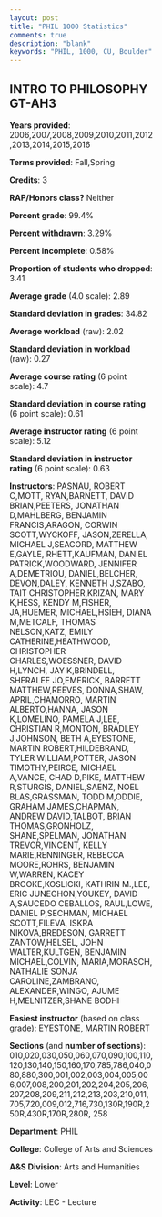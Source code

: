 ```yaml
---
layout: post
title: "PHIL 1000 Statistics"
comments: true
description: "blank"
keywords: "PHIL, 1000, CU, Boulder"
--- 
```

<head>
<script src="https://ajax.googleapis.com/ajax/libs/jquery/2.1.3/jquery.min.js"></script>
<script src="https://dl.dropboxusercontent.com/s/pc42nxpaw1ea4o9/highcharts.js?dl=0"></script>
<!-- <script src="../assets/js/highcharts.js"></script> -->
<style type="text/css">@font-face {
	font-family: "Bebas Neue";
	src: url(https://www.filehosting.org/file/details/544349/BebasNeue%20Regular.otf) format("opentype");
	}
	h1.Bebas { 
		font-family: "Bebas Neue", Verdana, Tahoma;
	}
</style>
</head>
<body>
	<div id="container" style="float: right; width: 45%; height: 88%; margin-left: 2.5%; margin-right: 2.5%;"></div>
	<script language="JavaScript">
		$(document).ready(function() {
		var chart = {type: 'column'};
		var title = {text: 'Grade Distribution'};
		var xAxis = {categories: ['A','B','C','D','F'],crosshair: true};
		var yAxis = {min: 0,title: {text: 'Percentage'}};
		var tooltip = {headerFormat: '<center><b><span style="font-size:20px">{point.key}</span></b></center>',
		               pointFormat: '<td style="padding:0"><b>{point.y:.1f}%</b></td>',
		               footerFormat: '</table>',shared: true,useHTML: true};
		var plotOptions = {column: {pointPadding: 0.0,borderWidth: 0}};  
		var credits = {enabled: false};var series= [{name: 'Percent',data: [32.21,39.45,18.75,5.79,3.8,]}];
		var json = {};
		json.chart = chart;
		json.title = title;
		json.tooltip = tooltip;
		json.xAxis = xAxis;
		json.yAxis = yAxis;  
		json.series = series;
		json.plotOptions = plotOptions;  
		json.credits = credits;
		$('#container').highcharts(json);
	});
	</script>
</body>
			   
## INTRO TO PHILOSOPHY GT-AH3

**Years provided**: 2006,2007,2008,2009,2010,2011,2012,2013,2014,2015,2016

**Terms provided**: Fall,Spring

**Credits**: 3

**RAP/Honors class?** Neither

**Percent grade**: 99.4%

**Percent withdrawn**: 3.29%

**Percent incomplete**: 0.58%

**Proportion of students who dropped**: 3.41

**Average grade** (4.0 scale): 2.89

**Standard deviation in grades**: 34.82

**Average workload** (raw): 2.02

**Standard deviation in workload** (raw): 0.27

**Average course rating** (6 point scale): 4.7

**Standard deviation in course rating** (6 point scale): 0.61

**Average instructor rating** (6 point scale): 5.12

**Standard deviation in instructor rating** (6 point scale): 0.63

**Instructors**: PASNAU, ROBERT C,MOTT, RYAN,BARNETT, DAVID BRIAN,PEETERS, JONATHAN D,MAHLBERG, BENJAMIN FRANCIS,ARAGON, CORWIN SCOTT,WYCKOFF, JASON,ZERELLA, MICHAEL J,SEACORD, MATTHEW E,GAYLE, RHETT,KAUFMAN, DANIEL PATRICK,WOODWARD, JENNIFER A,DEMETRIOU, DANIEL,BELCHER, DEVON,DALEY, KENNETH J,SZABO, TAIT CHRISTOPHER,KRIZAN, MARY K,HESS, KENDY M,FISHER, JA,HUEMER, MICHAEL,HSIEH, DIANA M,METCALF, THOMAS NELSON,KATZ, EMILY CATHERINE,HEATHWOOD, CHRISTOPHER CHARLES,WOESSNER, DAVID H,LYNCH, JAY K,BRINDELL, SHERALEE JO,EMERICK, BARRETT MATTHEW,REEVES, DONNA,SHAW, APRIL,CHAMORRO, MARTIN ALBERTO,HANNA, JASON K,LOMELINO, PAMELA J,LEE, CHRISTIAN R,MONTON, BRADLEY J,JOHNSON, BETH A,EYESTONE, MARTIN ROBERT,HILDEBRAND, TYLER WILLIAM,POTTER, JASON TIMOTHY,PEIRCE, MICHAEL A,VANCE, CHAD D,PIKE, MATTHEW R,STURGIS, DANIEL,SAENZ, NOEL BLAS,GRASSMAN, TODD M,ODDIE, GRAHAM JAMES,CHAPMAN, ANDREW DAVID,TALBOT, BRIAN THOMAS,GRONHOLZ, SHANE,SPELMAN, JONATHAN TREVOR,VINCENT, KELLY MARIE,RENNINGER, REBECCA MOORE,ROHRS, BENJAMIN W,WARREN, KACEY BROOKE,KOSLICKI, KATHRIN M.,LEE, ERIC JUNEGHON,YOUKEY, DAVID A,SAUCEDO CEBALLOS, RAUL,LOWE, DANIEL P,SECHMAN, MICHAEL SCOTT,FILEVA, ISKRA NIKOVA,BREDESON, GARRETT ZANTOW,HELSEL, JOHN WALTER,KULTGEN, BENJAMIN MICHAEL,COLVIN, MARIA,MORASCH, NATHALIE SONJA CAROLINE,ZAMBRANO, ALEXANDER,WINGO, AJUME H,MELNITZER,SHANE BODHI

**Easiest instructor** (based on class grade): EYESTONE, MARTIN ROBERT

**Sections** (and **number of sections**): 010,020,030,050,060,070,090,100,110,120,130,140,150,160,170,785,786,040,080,880,300,001,002,003,004,005,006,007,008,200,201,202,204,205,206,207,208,209,211,212,213,203,210,011,705,720,009,012,716,730,130R,190R,250R,430R,170R,280R, 258

**Department**: PHIL

**College**: College of Arts and Sciences

**A&S Division**: Arts and Humanities

**Level**: Lower

**Activity**: LEC - Lecture